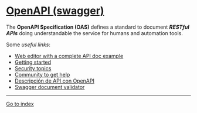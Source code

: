 # [OpenAPI (swagger)](https://swagger.io/)

The **OpenAPI Specification (OAS)** defines a standard to document ***RESTful APIs*** doing understandable the service for humans and automation tools.

Some *useful links*:

 * [Web editor with a complete API doc example](https://editor.swagger.io/)
 * [Getting started](https://swagger.io/solutions/getting-started-with-oas/)
 * [Security topics](https://swagger.io/specification/v2/?sbsearch=security)
 * [Community to get help](https://community.smartbear.com/category/SwaggerHubExplore)
 * [Descripción de API con OpenAPI](https://www.redsauce.net/es/articulo?post=describir--API-con-openAPI-3.1)
 * [Swagger document validator](https://apitools.dev/swagger-parser/online/)

***

[Go to index](../../README.md)
